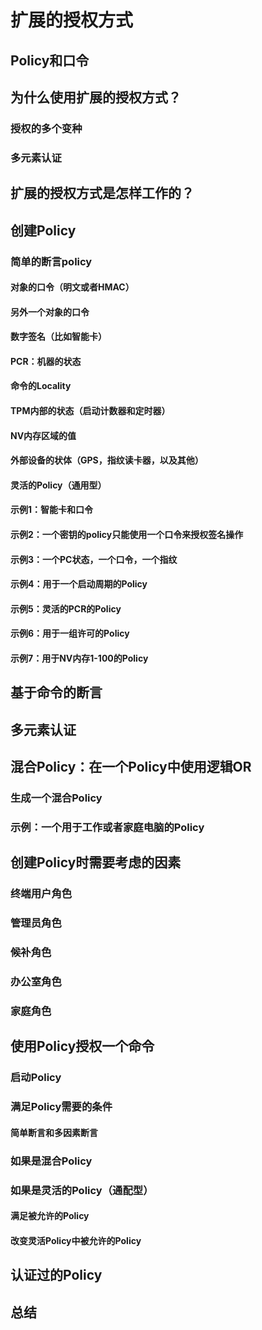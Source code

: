 # 扩展的授权方式
## Policy和口令
## 为什么使用扩展的授权方式？
### 授权的多个变种
### 多元素认证
## 扩展的授权方式是怎样工作的？
## 创建Policy
### 简单的断言policy
#### 对象的口令（明文或者HMAC）
#### 另外一个对象的口令
#### 数字签名（比如智能卡）
#### PCR：机器的状态
#### 命令的Locality
#### TPM内部的状态（启动计数器和定时器）
#### NV内存区域的值
#### 外部设备的状体（GPS，指纹读卡器，以及其他）
#### 灵活的Policy（通用型）
#### 示例1：智能卡和口令
#### 示例2：一个密钥的policy只能使用一个口令来授权签名操作
#### 示例3：一个PC状态，一个口令，一个指纹
#### 示例4：用于一个启动周期的Policy
#### 示例5：灵活的PCR的Policy
#### 示例6：用于一组许可的Policy
#### 示例7：用于NV内存1-100的Policy
## 基于命令的断言
## 多元素认证
## 混合Policy：在一个Policy中使用逻辑OR
### 生成一个混合Policy
### 示例：一个用于工作或者家庭电脑的Policy
## 创建Policy时需要考虑的因素
### 终端用户角色
### 管理员角色
### 候补角色
### 办公室角色
### 家庭角色
## 使用Policy授权一个命令
### 启动Policy
### 满足Policy需要的条件
#### 简单断言和多因素断言
### 如果是混合Policy
### 如果是灵活的Policy（通配型）
#### 满足被允许的Policy
#### 改变灵活Policy中被允许的Policy
## 认证过的Policy
## 总结
